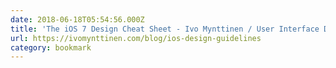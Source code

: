 ```yaml
---
date: 2018-06-18T05:54:56.000Z
title: 'The iOS 7 Design Cheat Sheet - Ivo Mynttinen / User Interface Designer'
url: https://ivomynttinen.com/blog/ios-design-guidelines
category: bookmark
---
```

